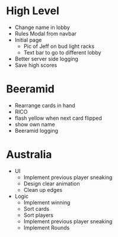 # High Level
- Change name in lobby
- Rules Modal from navbar
- Initial page
  - Pic of Jeff on bud light racks
  - Text bar to go to different lobby
- Better server side logging
- Save high scores

# Beeramid
- Rearrange cards in hand
- RICO
- flash yellow when next card flipped
- show own name
- Beeramid logging

# Australia
- UI
  - Implement previous player sneaking
  - Design clear animation
  - Clean up edges
- Logic
  - Implement winning
  - Sort cards
  - Sort players
  - Implement previous player sneaking
  - Implement Rounds
